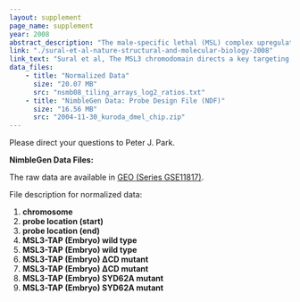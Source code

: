 ```yaml
---
layout: supplement
page_name: supplement
year: 2008
abstract_description: "The male-specific lethal (MSL) complex upregulates the single male X chromosome to achieve dosage compensation in Drosophila melanogaster. We have proposed that MSL recognition of specific entry sites on the X is followed by local targeting of active genes marked by histone H3 trimethylation (H3K36me3). Here we analyze the role of the MSL3 chromodomain in the second targeting step. Using ChIP-chip analysis, we find that MSL3 chromodomain mutants retain binding to chromatin entry sites but show a clear disruption in the full pattern of MSL targeting in vivo, consistent with a loss of spreading. Furthermore, when compared to wild type, chromodomain mutants lack preferential affinity for nucleosomes containing H3K36me3 in vitro. Our results support a model in which activating complexes, similarly to their silencing counterparts, use the nucleosomal binding specificity of their respective chromodomains to spread from initiation sites to flanking chromatin."
link: "./sural-et-al-nature-structural-and-molecular-biology-2008"
link_text: "Sural et al, The MSL3 chromodomain directs a key targeting step for dosage compensation of the Drosophila melanogaster X chromosome,Nature Structural and Molecular Biology, 2008"
data_files:
    - title: "Normalized Data"
      size: "20.07 MB"
      src: "nsmb08_tiling_arrays_log2_ratios.txt"
    - title: "NimbleGen Data: Probe Design File (NDF)"
      size: "16.56 MB"
      src: "2004-11-30_kuroda_dmel_chip.zip"
---
```

Please direct your questions to Peter J. Park.

__NimbleGen Data Files:__

The raw data are available in [GEO (Series GSE11817)](http://www.ncbi.nlm.nih.gov/geo/query/acc.cgi?acc=GSE11817).

File description for normalized data:
1. __chromosome__
2. __probe location (start)__
3. __probe location (end)__
4. __MSL3-TAP (Embryo) wild type__
5. __MSL3-TAP (Embryo) wild type__
6. __MSL3-TAP (Embryo) ΔCD mutant__
7. __MSL3-TAP (Embryo) ΔCD mutant__
8. __MSL3-TAP (Embryo) SYD62A mutant__
9. __MSL3-TAP (Embryo) SYD62A mutant__


